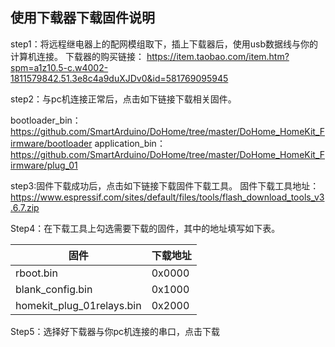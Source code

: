 ## 使用下载器下载固件说明

step1：将远程继电器上的配网模组取下，插上下载器后，使用usb数据线与你的计算机连接。
下载器的购买链接：
https://item.taobao.com/item.htm?spm=a1z10.5-c.w4002-1811579842.51.3e8c4a9duXJDv0&id=581769095945

step2：与pc机连接正常后，点击如下链接下载相关固件。

bootloader_bin：https://github.com/SmartArduino/DoHome/tree/master/DoHome_HomeKit_Firmware/bootloader
application_bin：https://github.com/SmartArduino/DoHome/tree/master/DoHome_HomeKit_Firmware/plug_01

step3:固件下载成功后，点击如下链接下载固件下载工具。
固件下载工具地址：https://www.espressif.com/sites/default/files/tools/flash_download_tools_v3.6.7.zip

Step4：在下载工具上勾选需要下载的固件，其中的地址填写如下表。

| 固件              | 下载地址      |
| ----------------- | -------------| 
| rboot.bin         | 0x0000       | 
| blank_config.bin  | 0x1000       | 
| homekit_plug_01relays.bin            | 0x2000       | 


Step5：选择好下载器与你pc机连接的串口，点击下载









